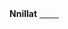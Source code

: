 <head>
<link rel="stylesheet" href="https://cdnjs.cloudflare.com/ajax/libs/font-awesome/6.3.0/css/all.min.css" integrity="sha512-SzlrxWUlpfuzQ+pcUCosxcglQRNAq/DZjVsC0lE40xsADsfeQoEypE+enwcOiGjk/bSuGGKHEyjSoQ1zVisanQ==" crossorigin="anonymous" referrerpolicy="no-referrer" />
</head>
<b>Nnillat</b>
<a rel="me" href="https://mstdn.social/@tallinn">⠀</a><a rel="me" href="https://ottawa.place/@t">⠀</a><a rel="me" href="https://ohai.social/@taq">⠀</a>



